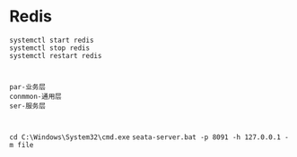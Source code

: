 # Redis
```
systemctl start redis
systemctl stop redis
systemctl restart redis
```

#
```
par-业务层
conmmon-通用层
ser-服务层

```
#
`cd C:\Windows\System32\cmd.exe`
`seata-server.bat -p 8091 -h 127.0.0.1 -m file`
